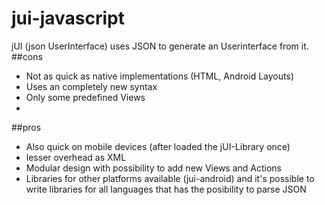 # jui-javascript
jUI (json UserInterface) uses JSON to generate an Userinterface from it.
##cons
- Not as quick as native implementations (HTML, Android Layouts)
- Uses an completely new syntax
- Only some predefined Views
- 
##pros
- Also quick on mobile devices (after loaded the jUI-Library once)
- lesser overhead as XML
- Modular design with possibility to add new Views and Actions
- Libraries for other platforms available (jui-android) and it's possible to write libraries for all languages that has the posibility to parse JSON 
